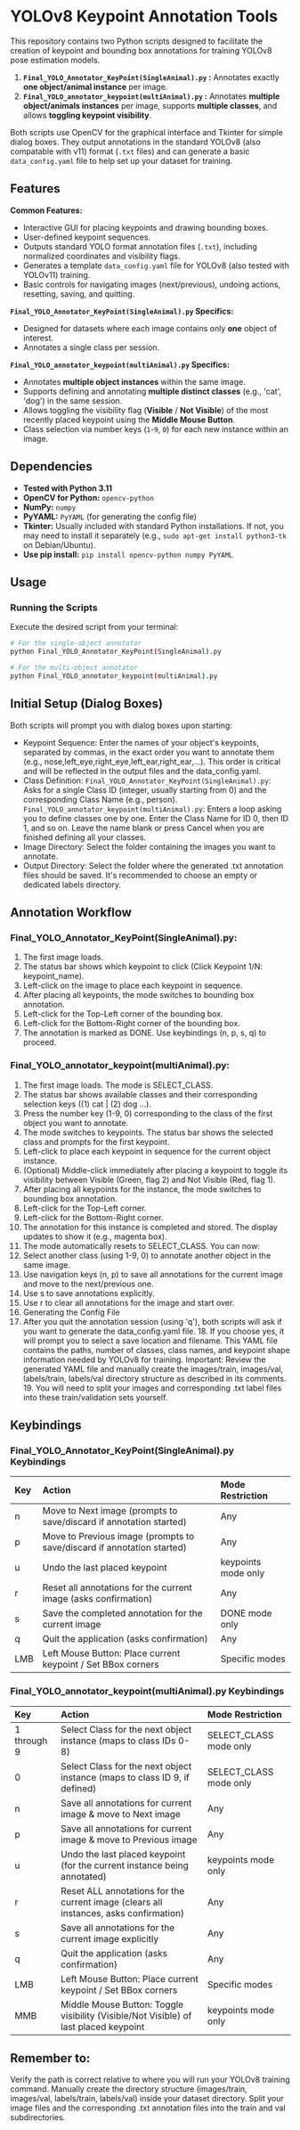 # YOLOv8 Keypoint Annotation Tools

This repository contains two Python scripts designed to facilitate the creation of keypoint and bounding box annotations for training YOLOv8 pose estimation models.

1.  **`Final_YOLO_Annotator_KeyPoint(SingleAnimal).py` :** Annotates exactly **one object/animal instance** per image.
2.  **`Final_YOLO_annotator_keypoint(multiAnimal).py` :** Annotates **multiple object/animals instances** per image, supports **multiple classes**, and allows **toggling keypoint visibility**.

Both scripts use OpenCV for the graphical interface and Tkinter for simple dialog boxes. They output annotations in the standard YOLOv8 (also compatable with v11) format (`.txt` files) and can generate a basic `data_config.yaml` file to help set up your dataset for training.

## Features

**Common Features:**

* Interactive GUI for placing keypoints and drawing bounding boxes.
* User-defined keypoint sequences.
* Outputs standard YOLO format annotation files (`.txt`), including normalized coordinates and visibility flags.
* Generates a template `data_config.yaml` file for YOLOv8 (also tested with YOLOv11) training.
* Basic controls for navigating images (next/previous), undoing actions, resetting, saving, and quitting.

**`Final_YOLO_Annotator_KeyPoint(SingleAnimal).py` Specifics:**

* Designed for datasets where each image contains only **one** object of interest.
* Annotates a single class per session.

**`Final_YOLO_annotator_keypoint(multiAnimal).py` Specifics:**

* Annotates **multiple object instances** within the same image.
* Supports defining and annotating **multiple distinct classes** (e.g., 'cat', 'dog') in the same session.
* Allows toggling the visibility flag (**Visible** / **Not Visible**) of the most recently placed keypoint using the **Middle Mouse Button**.
* Class selection via number keys (`1`-`9`, `0`) for each new instance within an image.

## Dependencies

* **Tested with Python 3.11**
* **OpenCV for Python:** `opencv-python`
* **NumPy:** `numpy`
* **PyYAML:** `PyYAML` (for generating the config file)
* **Tkinter:** Usually included with standard Python installations. If not, you may need to install it separately (e.g., `sudo apt-get install python3-tk` on Debian/Ubuntu).
* **Use pip install:** ``pip install opencv-python numpy PyYAML``

## Usage

### Running the Scripts

Execute the desired script from your terminal:

```bash
# For the single-object annotator
python Final_YOLO_Annotator_KeyPoint(SingleAnimal).py

# For the multi-object annotator
python Final_YOLO_annotator_keypoint(multiAnimal).py
```
## Initial Setup (Dialog Boxes)
Both scripts will prompt you with dialog boxes upon starting:

* Keypoint Sequence: Enter the names of your object's keypoints, separated by commas, in the exact order you want to annotate them (e.g., nose,left_eye,right_eye,left_ear,right_ear,...). This order is critical and will be reflected in the output files and the data_config.yaml.
* Class Definition:
`Final_YOLO_Annotator_KeyPoint(SingleAnimal).py`: Asks for a single Class ID (integer, usually starting from 0) and the corresponding Class Name (e.g., person).
`Final_YOLO_annotator_keypoint(multiAnimal).py`: Enters a loop asking you to define classes one by one. Enter the Class Name for ID 0, then ID 1, and so on. Leave the name blank or press Cancel when you are finished defining all your classes.
* Image Directory: Select the folder containing the images you want to annotate.
* Output Directory: Select the folder where the generated .txt annotation files should be saved. It's recommended to choose an empty or dedicated labels directory.

## Annotation Workflow
### Final_YOLO_Annotator_KeyPoint(SingleAnimal).py:

1. The first image loads.
2. The status bar shows which keypoint to click (Click Keypoint 1/N: keypoint_name).
3. Left-click on the image to place each keypoint in sequence.
4. After placing all keypoints, the mode switches to bounding box annotation.
5. Left-click for the Top-Left corner of the bounding box.
6. Left-click for the Bottom-Right corner of the bounding box.
7. The annotation is marked as DONE. Use keybindings (n, p, s, q) to proceed.

### Final_YOLO_annotator_keypoint(multiAnimal).py:

1. The first image loads. The mode is SELECT_CLASS.
2. The status bar shows available classes and their corresponding selection keys ((1) cat | (2) dog ...).
3. Press the number key (1-9, 0) corresponding to the class of the first object you want to annotate.
4. The mode switches to keypoints. The status bar shows the selected class and prompts for the first keypoint.
5. Left-click to place each keypoint in sequence for the current object instance.
6. (Optional) Middle-click immediately after placing a keypoint to toggle its visibility between Visible (Green, flag 2) and Not Visible (Red, flag 1).
7. After placing all keypoints for the instance, the mode switches to bounding box annotation.
8. Left-click for the Top-Left corner.
9. Left-click for the Bottom-Right corner.
10. The annotation for this instance is completed and stored. The display updates to show it (e.g., magenta box).
11. The mode automatically resets to SELECT_CLASS. You can now:
12. Select another class (using 1-9, 0) to annotate another object in the same image.
13. Use navigation keys (n, p) to save all annotations for the current image and move to the next/previous one.
14. Use s to save annotations explicitly.
15. Use r to clear all annotations for the image and start over.
16. Generating the Config File
17. After you quit the annotation session (using 'q'), both scripts will ask if you want to generate the data_config.yaml file. 18. If you choose yes, it will prompt you to select a save location and filename. This YAML file contains the paths, number of classes, class names, and keypoint shape information needed by YOLOv8 for training. Important: Review the generated YAML file and manually create the images/train, images/val, labels/train, labels/val directory structure as described in its comments. 19. You will need to split your images and corresponding .txt label files into these train/validation sets yourself.

## Keybindings
### Final_YOLO_Annotator_KeyPoint(SingleAnimal).py Keybindings
| Key | Action                                                                  | Mode Restriction      |
| :-- | :---------------------------------------------------------------------- | :-------------------- |
| n | Move to Next image (prompts to save/discard if annotation started)  | Any                   |
| p | Move to Previous image (prompts to save/discard if annotation started)| Any                   |
| u | Undo the last placed keypoint                                       | keypoints mode only |
| r | Reset all annotations for the current image (asks confirmation)     | Any                   |
| s | Save the completed annotation for the current image                 | DONE mode only      |
| q | Quit the application (asks confirmation)                            | Any                   |
| LMB | Left Mouse Button: Place current keypoint / Set BBox corners        | Specific modes        |

### Final_YOLO_annotator_keypoint(multiAnimal).py Keybindings
|Key|	Action|	Mode Restriction|
|:---|:----|:----|
|1 through 9	|Select Class for the next object instance (maps to class IDs 0-8)|	SELECT_CLASS mode only|
0|	Select Class for the next object instance (maps to class ID 9, if defined)|	SELECT_CLASS mode only|
n|	Save all annotations for current image & move to Next image|	Any|
p|	Save all annotations for current image & move to Previous image|	Any|
u|	Undo the last placed keypoint (for the current instance being annotated)|	keypoints mode only|
r|	Reset ALL annotations for the current image (clears all instances, asks confirmation)|	Any|
s	|Save all annotations for the current image explicitly	|Any|
q	|Quit the application (asks confirmation)|	Any|
LMB	|Left Mouse Button: Place current keypoint / Set BBox corners|	Specific modes| 
MMB|	Middle Mouse Button: Toggle visibility (Visible/Not Visible) of last placed keypoint|	keypoints mode only|

## Remember to:

Verify the path is correct relative to where you will run your YOLOv8 training command.
Manually create the directory structure (images/train, images/val, labels/train, labels/val) inside your dataset directory.
Split your image files and the corresponding .txt annotation files into the train and val subdirectories.

